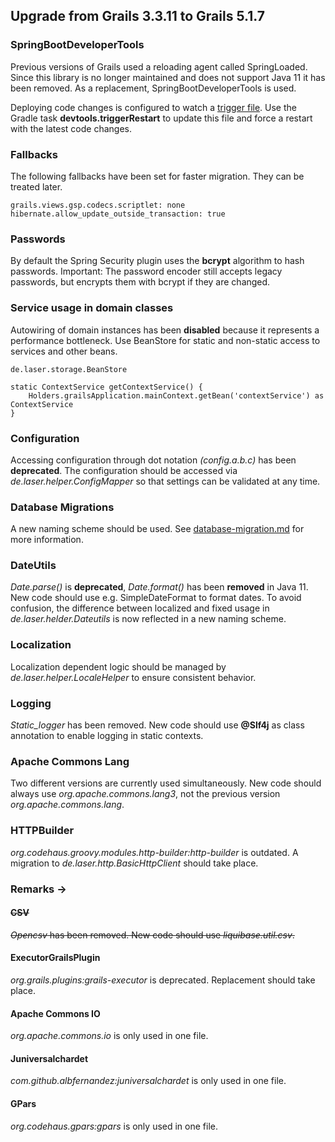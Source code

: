 
## Upgrade from Grails 3.3.11 to Grails 5.1.7

### SpringBootDeveloperTools

Previous versions of Grails used a reloading agent called SpringLoaded.
Since this library is no longer maintained and does not support Java 11 it has been removed.
As a replacement, SpringBootDeveloperTools is used.

Deploying code changes is configured to watch a [trigger file](../grails-app/conf/spring/restart.trigger).
Use the Gradle task **devtools.triggerRestart** to update this file and force a restart with the latest code changes.

### Fallbacks

The following fallbacks have been set for faster migration. They can be treated later.

    grails.views.gsp.codecs.scriptlet: none
    hibernate.allow_update_outside_transaction: true

### Passwords

By default the Spring Security plugin uses the **bcrypt** algorithm to hash passwords.
Important: The password encoder still accepts legacy passwords, but encrypts them with bcrypt if they are changed.

### Service usage in domain classes

Autowiring of domain instances has been **disabled** because it represents a performance bottleneck.
Use BeanStore for static and non-static access to services and other beans.

    de.laser.storage.BeanStore

    static ContextService getContextService() {
        Holders.grailsApplication.mainContext.getBean('contextService') as ContextService
    }

### Configuration

Accessing configuration through dot notation *(config.a.b.c)* has been **deprecated**. The configuration should be accessed via *de.laser.helper.ConfigMapper* so that settings can be validated at any time.

### Database Migrations

A new naming scheme should be used. See [database-migration.md](./database-migration.md) for more information.

### DateUtils

*Date.parse()* is **deprecated**, *Date.format()* has been **removed** in Java 11. New code should use e.g. SimpleDateFormat to format dates.
To avoid confusion, the difference between localized and fixed usage in *de.laser.helder.Dateutils* is now reflected in a new naming scheme.

### Localization

Localization dependent logic should be managed by *de.laser.helper.LocaleHelper* to ensure consistent behavior.

### Logging

*Static_logger* has been removed. New code should use **@Slf4j** as class annotation to enable logging in static contexts.

### Apache Commons Lang

Two different versions are currently used simultaneously. New code should always use *org.apache.commons.lang3*, not the previous version *org.apache.commons.lang*.

### HTTPBuilder

*org.codehaus.groovy.modules.http-builder:http-builder* is outdated.
A migration to *de.laser.http.BasicHttpClient* should take place.


### Remarks &rarr;

#### ~~CSV~~

~~*Opencsv* has been removed. New code should use *liquibase.util.csv*.~~

#### ExecutorGrailsPlugin

*org.grails.plugins:grails-executor* is deprecated. Replacement should take place.

#### Apache Commons IO

*org.apache.commons.io* is only used in one file.

#### Juniversalchardet

*com.github.albfernandez:juniversalchardet* is only used in one file.

#### GPars

*org.codehaus.gpars:gpars* is only used in one file.

